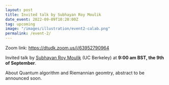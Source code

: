 ```yaml
---
layout: post
title: Invited talk by Subhayan Roy Moulik
date_event: 2022-09-09T10:20:00Z
tag: upcoming
image: "/images/illustration/event2-calab.png"
permalink: /event-2/
---
```


Zoom link: https://dtudk.zoom.us/j/63952790964

Invited talk by [Subhayan Roy Moulik](https://sites.google.com/berkeley.edu/srm/) (UC Berkeley) at **9:00 am BST, the 9th of September**.

About Quantum algorithm and Riemannian geomtry, abstract to be announced soon.
